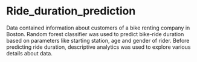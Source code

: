 # Ride_duration_prediction
Data contained information about customers of a bike renting company in Boston. Random forest classifier was used to predict bike-ride duration based on parameters like starting station, age and gender of rider. Before predicting ride duration, descriptive analytics was used to explore various details about data.
